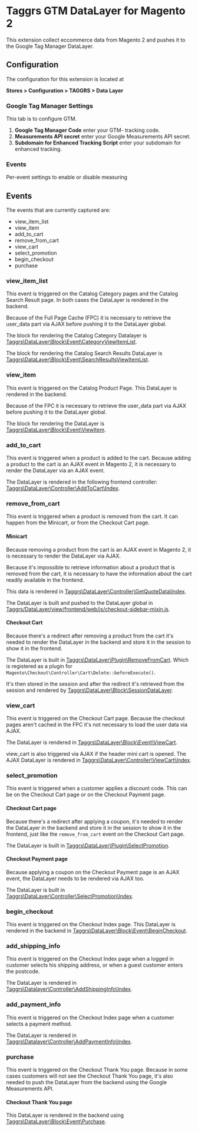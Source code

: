# Taggrs GTM DataLayer for Magento 2
This extension collect eccommerce data from Magento 2 and pushes it to the Google Tag Manager DataLayer.

## Configuration
The configuration for this extension is located at 

**Stores > Configuration > TAGGRS > Data Layer**

### Google Tag Manager Settings
This tab is to configure GTM. 
1. **Google Tag Manager Code** enter your GTM- tracking code.
2. **Measurements API secret** enter your Google Measurements API secret.
3. **Subdomain for Enhanced Tracking Script** enter your subdomain for enhanced tracking.

### Events
Per-event settings to enable or disable measuring

## Events

The events that are currently captured are:

- view_item_list
- view_item
- add_to_cart
- remove_from_cart
- view_cart
- select_promotion
- begin_checkout
- purchase

### view_item_list
This event is triggered on the Catalog Category pages and the Catalog Search Result page. In both cases the DataLayer is rendered in the backend.

Because of the Full Page Cache (FPC) it is necessary to retrieve the user_data part via AJAX before pushing it to the DataLayer global. 

The block for rendering the Catalog Category Datalayer is [Taggrs\DataLayer\Block\Event\CategoryViewItemList](Block/Event/CategoryViewItemList.php). 

The block for rendering the Catalog Search Results DataLayer is [Taggrs\DataLayer\Block\Event\SearchResultsViewItemList](Block/Event/SearchResultsViewItemList.php).

### view_item
This event is triggered on the Catalog Product Page. This DataLayer is rendered in the backend. 

Because of the FPC it is necessary to retrieve the user_data part via AJAX before pushing it to the DataLayer global. 

The block for rendering the DataLayer is [Taggrs\DataLayer\Block\Event\ViewItem](Block/Event/ViewItem.php).

### add_to_cart
This event is triggered when a product is added to the cart. Because adding a product to the cart is an AJAX event in Magento 2, it is necessary to render the DataLayer via an AJAX event.

The DataLayer is rendered in the following frontend controller: [Taggrs\DataLayer\Controller\AddToCart\Index](Controller/AddToCart/Index.php).

### remove_from_cart
This event is triggered when a product is removed from the cart. It can happen from the Minicart, or from the Checkout Cart page.

#### Minicart
Because removing a product from the cart is an AJAX event in Magento 2, it is necessary to render the DataLayer via AJAX.

Because it's impossible to retrieve information about a product that is removed from the cart, it is necessary to have the information about the cart readily available in the frontend.

This data is rendered in [Taggrs\DataLayer\Controller\GetQuoteData\Index](Controller/GetQuoteData/Index.php).

The DataLayer is built and pushed to the DataLayer global in [Taggrs/DataLayer/view/frontend/web/js/checkout-sidebar-mixin.js](view/frontend/web/js/checkout-sidebar-mixin.js).

#### Checkout Cart
Because there's a redirect after removing a product from the cart it's needed to render the DataLayer in the backend and store it in the session to show it in the frontend. 

The DataLayer is built in [Taggrs\DataLayer\Plugin\RemoveFromCart](Plugin/RemoveFromCart.php). Which is registered as a plugin for `Magento\Checkout\Controller\Cart\Delete::beforeExecute()`.

It's then stored in the session and after the redirect it's retrieved from the session and rendered by [Taggrs\DataLayer\Block\SessionDataLayer](Block/SessionDataLayer.php). 

### view_cart
This event is triggered on the Checkout Cart page. Because the checkout pages aren't cached in the FPC it's not necessary to load the user data via AJAX.

The DataLayer is rendered in [Taggrs\DataLayer\Block\Event\ViewCart](Block/Event/ViewCart.php).

view_cart is also triggered via AJAX if the header mini cart is opened. The AJAX DataLayer is rendered in [Taggrs\DataLayer\Controller\ViewCart\Index](Controller/ViewCart/Index.php).

### select_promotion
This event is triggered when a customer applies a discount code. This can be on the Checkout Cart page or on the Checkout Payment page.

#### Checkout Cart page
Because there's a redirect after applying a coupon, it's needed to render the DataLayer in the backend and store it in the session to show it in the frontend, just like the `remove_from_cart` event on the Checkout Cart page.

The DataLayer is built in [Taggrs\DataLayer\Plugin\SelectPromotion](Plugin/SelectPromotion.php).

#### Checkout Payment page
Because applying a coupon on the Checkout Payment page is an AJAX event, the DataLayer needs to be rendered via AJAX too.

The DataLayer is built in [Taggrs\DataLayer\Controller\SelectPromotion\Index](Controller/SelectPromotion/Index.php).

### begin_checkout
This event is triggered on the Checkout Index page. This DataLayer is rendered in the backend in [Taggrs\DataLayer\Block\Event\BeginCheckout](Block/Event/BeginCheckout.php).

### add_shipping_info
This event is triggered on the Checkout Index page when a logged in customer selects his shipping address, or when a guest customer enters the postcode.

The DataLayer is rendered in [Taggrs\Datalayer\Controller\AddShippingInfo\Index](Controller/AddShippingInfo/Index.php).

### add_payment_info
This event is triggered on the Checkout Index page when a customer selects a payment method.


The DataLayer is rendered in [Taggrs\Datalayer\Controller\AddPaymentInfo\Index](Controller/AddPaymentInfo/Index.php).

### purchase
This event is triggered on the Checkout Thank You page. Because in some cases customers will not see the Checkout Thank You page, it's also needed to push the DataLayer from the backend using the Google Measurements API.

#### Checkout Thank You page
This DataLayer is rendered in the backend using [Taggrs\DataLayer\Block\Event\Purchase](Block/Event/Purchase.php).
